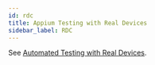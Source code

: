 ```yaml
---
id: rdc
title: Appium Testing with Real Devices
sidebar_label: RDC
---
```


See [Automated Testing with Real Devices](https://wiki.saucelabs.com/pages/viewpage.action?pageId=92677295).
